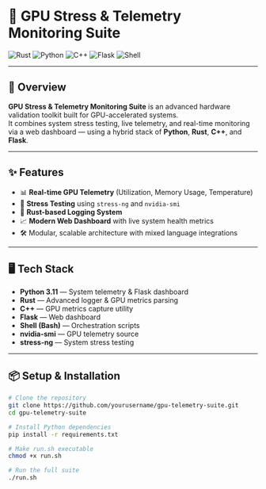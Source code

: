 # 🚀 GPU Stress & Telemetry Monitoring Suite

![Rust](https://img.shields.io/badge/Rust-1.76-orange?style=for-the-badge&logo=rust)
![Python](https://img.shields.io/badge/Python-3.11-blue?style=for-the-badge&logo=python)
![C++](https://img.shields.io/badge/C++-17-blue?style=for-the-badge&logo=c%2B%2B)
![Flask](https://img.shields.io/badge/Flask-Web%20Framework-black?style=for-the-badge&logo=flask)
![Shell](https://img.shields.io/badge/Shell-Bash-brightgreen?style=for-the-badge&logo=gnu-bash)

---

## 📑 Overview

**GPU Stress & Telemetry Monitoring Suite** is an advanced hardware validation toolkit built for GPU-accelerated systems.  
It combines system stress testing, live telemetry, and real-time monitoring via a web dashboard — using a hybrid stack of **Python**, **Rust**, **C++**, and **Flask**.

---

## ✨ Features

- 📊 **Real-time GPU Telemetry** (Utilization, Memory Usage, Temperature)
- 🧪 **Stress Testing** using `stress-ng` and `nvidia-smi`
- 📖 **Rust-based Logging System**
- 📈 **Modern Web Dashboard** with live system health metrics
- 🛠️ Modular, scalable architecture with mixed language integrations

---

## 🖥️ Tech Stack

- **Python 3.11** — System telemetry & Flask dashboard
- **Rust** — Advanced logger & GPU metrics parsing
- **C++** — GPU metrics capture utility
- **Flask** — Web dashboard
- **Shell (Bash)** — Orchestration scripts
- **nvidia-smi** — GPU telemetry source
- **stress-ng** — System stress testing

---

## 📦 Setup & Installation

```bash
# Clone the repository
git clone https://github.com/yourusername/gpu-telemetry-suite.git
cd gpu-telemetry-suite

# Install Python dependencies
pip install -r requirements.txt

# Make run.sh executable
chmod +x run.sh

# Run the full suite
./run.sh
